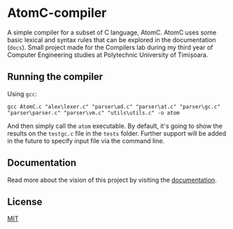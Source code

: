 # AtomC-compiler

A simple compiler for a subset of C language, AtomC. AtomC uses some basic lexical and syntax rules that can be explored in the documentation (`docs`). Small project made for the Compilers lab during my third year of Computer Engineering studies at Polytechnic University of Timișoara.

## Running the compiler

Using `gcc`:

`gcc AtomC.c "alex\lexer.c" "parser\ad.c" "parser\at.c" "parser\gc.c" "parser\parser.c" "parser\vm.c" "utils\utils.c" -o atom`

And then simply call the `atom` executable. By default, it's going to show the results on the `testgc.c` file in the `tests` folder. Further support will be added in the future to specify input file via the command line.

## Documentation

Read more about the vision of this project by visiting the [documentation](https://github.com/efrem-upt/AtomC-compiler/tree/main/docs).

## License

[MIT](https://choosealicense.com/licenses/mit/)
